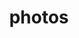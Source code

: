 ---
title: "photos"
layout: cache
categories: [package, develop]
meta: {"versions": ["3.64"], "compilers": ["gcc@=11.4.0"], "oss": ["ubuntu22.04"], "platforms": ["linux"], "targets": ["x86_64_v3"], "stacks": ["hep", "root"], "num_specs": 9, "num_specs_by_stack": {"hep": 9, "root": 9}}
spec_details: [{"hash": "avxvun2ypqvmnggnoatfk3pnb2x526ll", "compiler": "gcc@=11.4.0", "versions": ["3.64"], "os": "ubuntu22.04", "platform": "linux", "target": "x86_64_v3", "variants": ["build_system=autotools", "+hepmc", "+hepmc3"], "stacks": ["hep", "root"], "size": "-", "tarball": "https://binaries.spack.io/develop/build_cache/linux-ubuntu22.04-x86_64_v3/gcc-11.4.0/photos-3.64/linux-ubuntu22.04-x86_64_v3-gcc-11.4.0-photos-3.64-avxvun2ypqvmnggnoatfk3pnb2x526ll.spack"}, {"hash": "zsud4gumdjrumani6svs2sfn6rdwpiju", "compiler": "gcc@=11.4.0", "versions": ["3.64"], "os": "ubuntu22.04", "platform": "linux", "target": "x86_64_v3", "variants": ["build_system=autotools", "+hepmc", "+hepmc3"], "stacks": ["hep", "root"], "size": "-", "tarball": "https://binaries.spack.io/develop/build_cache/linux-ubuntu22.04-x86_64_v3/gcc-11.4.0/photos-3.64/linux-ubuntu22.04-x86_64_v3-gcc-11.4.0-photos-3.64-zsud4gumdjrumani6svs2sfn6rdwpiju.spack"}, {"hash": "dyaizawu2xiaiaj573fkkpexvuzmq5zg", "compiler": "gcc@=11.4.0", "versions": ["3.64"], "os": "ubuntu22.04", "platform": "linux", "target": "x86_64_v3", "variants": ["build_system=autotools", "+hepmc", "+hepmc3"], "stacks": ["hep", "root"], "size": "-", "tarball": "https://binaries.spack.io/develop/build_cache/linux-ubuntu22.04-x86_64_v3/gcc-11.4.0/photos-3.64/linux-ubuntu22.04-x86_64_v3-gcc-11.4.0-photos-3.64-dyaizawu2xiaiaj573fkkpexvuzmq5zg.spack"}, {"hash": "ewv4qgvsdhfriti7fvkj7jecvuc7z32d", "compiler": "gcc@=11.4.0", "versions": ["3.64"], "os": "ubuntu22.04", "platform": "linux", "target": "x86_64_v3", "variants": ["build_system=autotools", "+hepmc", "+hepmc3"], "stacks": ["hep", "root"], "size": "-", "tarball": "https://binaries.spack.io/develop/build_cache/linux-ubuntu22.04-x86_64_v3/gcc-11.4.0/photos-3.64/linux-ubuntu22.04-x86_64_v3-gcc-11.4.0-photos-3.64-ewv4qgvsdhfriti7fvkj7jecvuc7z32d.spack"}, {"hash": "xmlfwnldgg5beobpcjhe3xfuw66gmzht", "compiler": "gcc@=11.4.0", "versions": ["3.64"], "os": "ubuntu22.04", "platform": "linux", "target": "x86_64_v3", "variants": ["build_system=autotools", "+hepmc", "+hepmc3"], "stacks": ["hep", "root"], "size": "-", "tarball": "https://binaries.spack.io/develop/build_cache/linux-ubuntu22.04-x86_64_v3/gcc-11.4.0/photos-3.64/linux-ubuntu22.04-x86_64_v3-gcc-11.4.0-photos-3.64-xmlfwnldgg5beobpcjhe3xfuw66gmzht.spack"}, {"hash": "eappn3a7cpxnvk4bfowq733phbhpiy7r", "compiler": "gcc@=11.4.0", "versions": ["3.64"], "os": "ubuntu22.04", "platform": "linux", "target": "x86_64_v3", "variants": ["build_system=autotools", "+hepmc", "+hepmc3"], "stacks": ["hep", "root"], "size": "-", "tarball": "https://binaries.spack.io/develop/build_cache/linux-ubuntu22.04-x86_64_v3/gcc-11.4.0/photos-3.64/linux-ubuntu22.04-x86_64_v3-gcc-11.4.0-photos-3.64-eappn3a7cpxnvk4bfowq733phbhpiy7r.spack"}, {"hash": "2ldgptuc7sjkp3uapw7f2j2ycgtrfzex", "compiler": "gcc@=11.4.0", "versions": ["3.64"], "os": "ubuntu22.04", "platform": "linux", "target": "x86_64_v3", "variants": ["build_system=autotools", "+hepmc", "+hepmc3"], "stacks": ["hep", "root"], "size": "-", "tarball": "https://binaries.spack.io/develop/build_cache/linux-ubuntu22.04-x86_64_v3/gcc-11.4.0/photos-3.64/linux-ubuntu22.04-x86_64_v3-gcc-11.4.0-photos-3.64-2ldgptuc7sjkp3uapw7f2j2ycgtrfzex.spack"}, {"hash": "ja2vfrq2nsmi7pgdq6sdicnjrqau5h6f", "compiler": "gcc@=11.4.0", "versions": ["3.64"], "os": "ubuntu22.04", "platform": "linux", "target": "x86_64_v3", "variants": ["build_system=autotools", "+hepmc", "+hepmc3"], "stacks": ["hep", "root"], "size": "-", "tarball": "https://binaries.spack.io/develop/build_cache/linux-ubuntu22.04-x86_64_v3/gcc-11.4.0/photos-3.64/linux-ubuntu22.04-x86_64_v3-gcc-11.4.0-photos-3.64-ja2vfrq2nsmi7pgdq6sdicnjrqau5h6f.spack"}, {"hash": "4k6sr2aq5uvrbmyhbfqg3vdzaltfqibu", "compiler": "gcc@=11.4.0", "versions": ["3.64"], "os": "ubuntu22.04", "platform": "linux", "target": "x86_64_v3", "variants": ["build_system=autotools", "+hepmc", "+hepmc3"], "stacks": ["hep", "root"], "size": "-", "tarball": "https://binaries.spack.io/develop/build_cache/linux-ubuntu22.04-x86_64_v3/gcc-11.4.0/photos-3.64/linux-ubuntu22.04-x86_64_v3-gcc-11.4.0-photos-3.64-4k6sr2aq5uvrbmyhbfqg3vdzaltfqibu.spack"}]
---